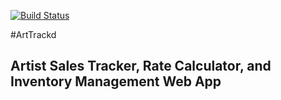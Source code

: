 [![Build Status](https://travis-ci.org/arttrackd/arttrackd.svg?branch=master)](https://travis-ci.org/arttrackd/arttrackd)

#ArtTrackd

## Artist Sales Tracker, Rate Calculator, and Inventory Management Web App
